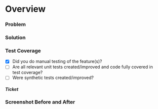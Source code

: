 # Overview
### Problem



### Solution



### Test Coverage

- [x] Did you do manual testing of the feature(s)? 
- [ ] Are all relevant unit tests created/improved and code fully covered in test coverage?
- [ ] Were synthetic tests created/improved?

##### Ticket

[]()

### Screenshot Before and After

![]()
